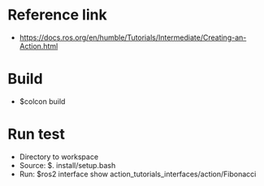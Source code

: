 # Reference link
- https://docs.ros.org/en/humble/Tutorials/Intermediate/Creating-an-Action.html

# Build
- $colcon build 

# Run test
- Directory to workspace
- Source: $. install/setup.bash
- Run: $ros2 interface show action_tutorials_interfaces/action/Fibonacci